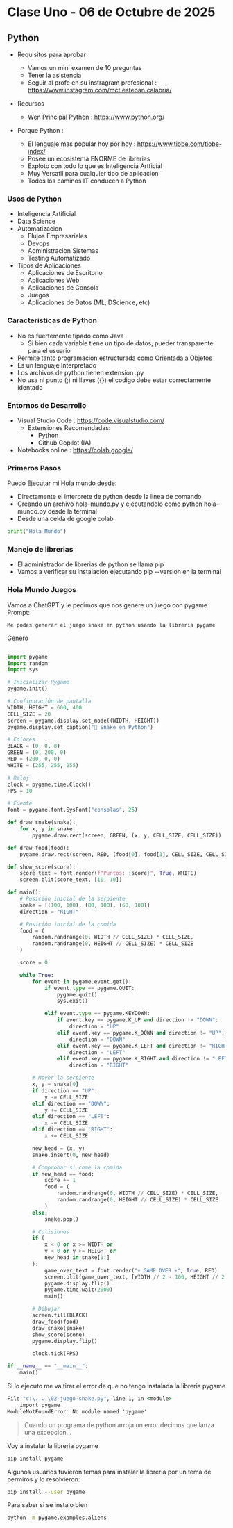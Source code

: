 # Clase Uno - 06 de Octubre de 2025

## Python

* Requisitos para aprobar
  * Vamos un mini examen de 10 preguntas
  * Tener la asistencia
  * Seguir al profe en su instragram profesional : https://www.instagram.com/mct.esteban.calabria/

* Recursos
   * Wen Principal Python : https://www.python.org/ 

* Porque Python :
   * El lenguaje mas popular hoy por hoy : https://www.tiobe.com/tiobe-index/
   * Posee un ecosistema ENORME de librerias
   * Exploto con todo lo que es Inteligencia Artficial
   * Muy Versatil para cualquier tipo de aplicacion
   * Todos los caminos IT conducen a Python
     

### Usos de Python
* Inteligencia Artificial
* Data Science
* Automatizacion
    * Flujos Empresariales
    * Devops
    * Administracion Sistemas
    * Testing Automatizado
 * Tipos de Aplicaciones
    * Aplicaciones de Escritorio
    * Aplicaciones Web
    * Aplicaciones de Consola
    * Juegos
    * Aplicaciones de Datos (ML, DScience, etc)

### Caracteristicas de Python

* No es fuertemente tipado como Java
   * Si bien cada variable tiene un tipo de datos, pueder transparente para el usuario
* Permite tanto programacion estructurada como Orientada a Objetos
* Es un lenguaje Interpretado
* Los archivos de python tienen extension .py
* No usa ni punto (;) ni llaves ({}) el codigo debe estar correctamente identado

### Entornos de Desarrollo

* Visual Studio Code : https://code.visualstudio.com/
   * Extensiones Recomendadas:
      * Python
      * Github Copilot (IA)
* Notebooks online : https://colab.google/

### Primeros Pasos

Puedo Ejecutar mi Hola mundo desde:
* Directamente el interprete de python desde la linea de comando
* Creando un archivo hola-mundo.py y ejecutandolo como python hola-mundo.py desde la terminal
* Desde una celda de google colab

```python
print("Hola Mundo")
```

### Manejo de librerias

* El administrador de librerias de python se llama pip
* Vamos a verificar su instalacion ejecutando pip --version en la terminal

### Hola Mundo Juegos

Vamos a ChatGPT y le pedimos que nos genere un juego con pygame
Prompt:
```
Me podes generar el juego snake en python usando la libreria pygame
```

Genero
```python

import pygame
import random
import sys

# Inicializar Pygame
pygame.init()

# Configuración de pantalla
WIDTH, HEIGHT = 600, 400
CELL_SIZE = 20
screen = pygame.display.set_mode((WIDTH, HEIGHT))
pygame.display.set_caption("🐍 Snake en Python")

# Colores
BLACK = (0, 0, 0)
GREEN = (0, 200, 0)
RED = (200, 0, 0)
WHITE = (255, 255, 255)

# Reloj
clock = pygame.time.Clock()
FPS = 10

# Fuente
font = pygame.font.SysFont("consolas", 25)

def draw_snake(snake):
    for x, y in snake:
        pygame.draw.rect(screen, GREEN, (x, y, CELL_SIZE, CELL_SIZE))

def draw_food(food):
    pygame.draw.rect(screen, RED, (food[0], food[1], CELL_SIZE, CELL_SIZE))

def show_score(score):
    score_text = font.render(f"Puntos: {score}", True, WHITE)
    screen.blit(score_text, [10, 10])

def main():
    # Posición inicial de la serpiente
    snake = [(100, 100), (80, 100), (60, 100)]
    direction = "RIGHT"

    # Posición inicial de la comida
    food = (
        random.randrange(0, WIDTH // CELL_SIZE) * CELL_SIZE,
        random.randrange(0, HEIGHT // CELL_SIZE) * CELL_SIZE
    )

    score = 0

    while True:
        for event in pygame.event.get():
            if event.type == pygame.QUIT:
                pygame.quit()
                sys.exit()

            elif event.type == pygame.KEYDOWN:
                if event.key == pygame.K_UP and direction != "DOWN":
                    direction = "UP"
                elif event.key == pygame.K_DOWN and direction != "UP":
                    direction = "DOWN"
                elif event.key == pygame.K_LEFT and direction != "RIGHT":
                    direction = "LEFT"
                elif event.key == pygame.K_RIGHT and direction != "LEFT":
                    direction = "RIGHT"

        # Mover la serpiente
        x, y = snake[0]
        if direction == "UP":
            y -= CELL_SIZE
        elif direction == "DOWN":
            y += CELL_SIZE
        elif direction == "LEFT":
            x -= CELL_SIZE
        elif direction == "RIGHT":
            x += CELL_SIZE

        new_head = (x, y)
        snake.insert(0, new_head)

        # Comprobar si come la comida
        if new_head == food:
            score += 1
            food = (
                random.randrange(0, WIDTH // CELL_SIZE) * CELL_SIZE,
                random.randrange(0, HEIGHT // CELL_SIZE) * CELL_SIZE
            )
        else:
            snake.pop()

        # Colisiones
        if (
            x < 0 or x >= WIDTH or
            y < 0 or y >= HEIGHT or
            new_head in snake[1:]
        ):
            game_over_text = font.render("💀 GAME OVER 💀", True, RED)
            screen.blit(game_over_text, [WIDTH // 2 - 100, HEIGHT // 2 - 20])
            pygame.display.flip()
            pygame.time.wait(2000)
            main()

        # Dibujar
        screen.fill(BLACK)
        draw_food(food)
        draw_snake(snake)
        show_score(score)
        pygame.display.flip()

        clock.tick(FPS)

if __name__ == "__main__":
    main()

```

Si lo ejecuto me va tirar el error de que no tengo instalada la libreria pygame
```cmd
File "c:\....\02-juego-snake.py", line 1, in <module>
    import pygame
ModuleNotFoundError: No module named 'pygame'
```

> Cuando un programa de python arroja un error decimos que lanza una excepcion...

Voy a instalar la libreria pygame
```cmd
pip install pygame
```
    
Algunos usuarios tuvieron temas para instalar la libreria por un tema de permiros y lo resolvieron:
```cmd
pip install --user pygame
```

Para saber si se instalo bien
```cmd
python -m pygame.examples.aliens
```

